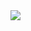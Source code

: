 <img src="https://github.com/musauyumaz/CSharp/blob/main/Gen%C3%A7ay%20Y%C4%B1ld%C4%B1z/A%E2%80%99dan%20Z%E2%80%99ye%20Temel%20C%23%2010%20Programlama%20E%C4%9Fitimi/29)%20Yorum%20Sat%C4%B1rlar%C4%B1%20ve%20Region/yazilan-notlar.jpg" width="auto">
